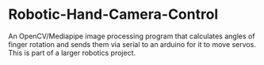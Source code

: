 # Robotic-Hand-Camera-Control

An OpenCV/Mediapipe image processing program that calculates angles of finger rotation and sends them via serial to an arduino for it to move servos. 
This is part of a larger robotics project. 

